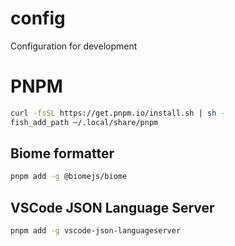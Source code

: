 # config
Configuration for development
# PNPM
```sh
curl -fsSL https://get.pnpm.io/install.sh | sh -
fish_add_path ~/.local/share/pnpm
```
## Biome formatter
```sh
pnpm add -g @biomejs/biome
```
## VSCode JSON Language Server
```sh
pnpm add -g vscode-json-languageserver
```